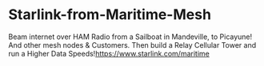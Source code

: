 # Starlink-from-Maritime-Mesh
Beam internet over HAM Radio from a Sailboat in Mandeville, to Picayune! And other mesh nodes &amp; Customers. Then build a Relay Cellular Tower and run a Higher Data Speeds!https://www.starlink.com/maritime
